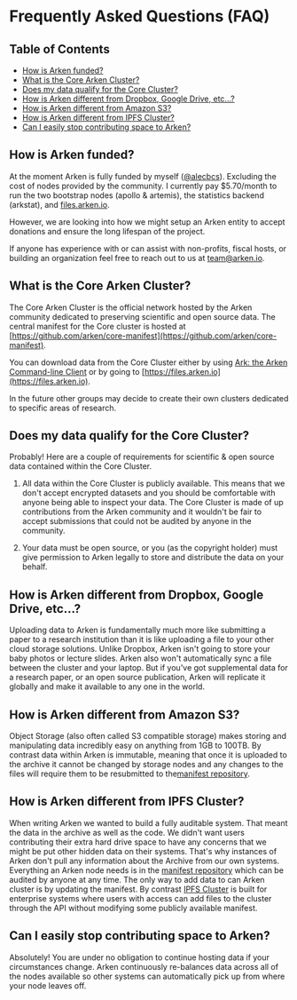 # Frequently Asked Questions (FAQ)

## Table of Contents
- [How is Arken funded?](#how-is-arken-funded)
- [What is the Core Arken Cluster?](#what-is-the-core-arken-cluster)
- [Does my data qualify for the Core Cluster?](#does-my-data-qualify-for-the-core-cluster)
- [How is Arken different from Dropbox, Google Drive, etc...?](#how-is-arken-different-from-dropbox-google-drive-etc)
- [How is Arken different from Amazon S3?](#how-is-arken-different-from-amazon-s3)
- [How is Arken different from IPFS Cluster?](#how-is-arken-different-from-ipfs-cluster)
- [Can I easily stop contributing space to Arken?](#can-i-easily-stop-contributing-space-to-arken)

## How is Arken funded?
At the moment Arken is fully funded by myself ([@alecbcs](https://github.com/alecbcs)). Excluding the cost of nodes provided by the community. I currently pay $5.70/month to run the two bootstrap nodes (apollo & artemis), the statistics backend (arkstat), and [files.arken.io](https://files.arken.io).

However, we are looking into how we might setup an Arken entity to accept donations and ensure the long lifespan of the project.

If anyone has experience with or can assist with non-profits, fiscal hosts, or building an organization feel free to reach out to us at team@arken.io.

## What is the Core Arken Cluster?
The Core Arken Cluster is the official network hosted by the Arken community dedicated to preserving scientific and open source data. The central manifest for the Core cluster is hosted at [https://github.com/arken/core-manifest](https://github.com/arken/core-manifest).

You can download data from the Core Cluster either by using [Ark: the Arken Command-line Client]() or by going to [https://files.arken.io](https://files.arken.io).

In the future other groups may decide to create their own clusters dedicated to specific areas of research.

## Does my data qualify for the Core Cluster?
Probably! Here are a couple of requirements for scientific & open source data contained within the Core Cluster.

1) All data within the Core Cluster is publicly available. This means that we don't accept encrypted datasets and you should be comfortable with anyone being able to inspect your data. The Core Cluster is made of up contributions from the Arken community and it wouldn't be fair to accept submissions that could not be audited by anyone in the community.

2) Your data must be open source, or you (as the copyright holder) must give permission to Arken legally to store and distribute the data on your behalf.

## How is Arken different from Dropbox, Google Drive, etc...?
Uploading data to Arken is fundamentally much more like submitting a paper to a research institution than it is like uploading a file to your other cloud storage solutions. Unlike Dropbox, Arken isn't going to store your baby photos or lecture slides. Arken also won't automatically sync a file between the cluster and your laptop. But if you've got supplemental data for a research paper, or an open source publication, Arken will replicate it globally and make it available to any one in the world.

## How is Arken different from Amazon S3?
Object Storage (also often called S3 compatible storage) makes storing and manipulating data incredibly easy on anything from 1GB to 100TB. By contrast data within Arken is immutable, meaning that once it is uploaded to the archive it cannot be changed by storage nodes and any changes to the files will require them to be resubmitted to the[manifest repository](https://github.com/arken/core-manifest).

## How is Arken different from IPFS Cluster?
When writing Arken we wanted to build a fully auditable system. That meant the data in the archive as well as the code. We didn't want users contributing their extra hard drive space to have any concerns that we might be put other hidden data on their systems. That's why instances of Arken don't pull any information about the Archive from our own systems. Everything an Arken node needs is in the [manifest repository](https://github.com/arken/core-manifest) which can be audited by anyone at any time. The only way to add data to can Arken cluster is by updating the manifest. By contrast [IPFS Cluster](https://cluster.ipfs.io) is built for enterprise systems where users with access can add files to the cluster through the API without modifying some publicly available manifest.

## Can I easily stop contributing space to Arken?
Absolutely! You are under no obligation to continue hosting data if your circumstances change. Arken continuously re-balances data across all of the nodes available so other systems can automatically pick up from where your node leaves off.
